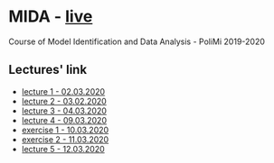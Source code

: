# MIDA - [live](https://tiny.cc/l7apkz?t=1584299652041&polij_step=0&__pj0=0&__pj1=012d878e8780deef6fa9ea731a469e03)
Course of Model Identification and Data Analysis - PoliMi 2019-2020

## Lectures' link
- [lecture 1 - 02.03.2020](https://teams.microsoft.com/l/meetup-join/19%3ameeting_NTJjZjFhNTYtNmIzYS00N2UyLTljMmUtOTZlMDYxMGYyYzE1%40thread.v2/0?context=%7b%22Tid%22%3a%220a17712b-6df3-425d-808e-309df28a5eeb%22%2c%22Oid%22%3a%2251131531-5bc8-4e1d-8b64-08c9e611bba8%22%2c%22IsBroadcastMeeting%22%3atrue%7d)
- [lecture 2 - 03.02.2020](https://teams.microsoft.com/l/meetup-join/19%3ameeting_ZjEyNWY5M2YtYjAyYS00ZmY5LWJlZWMtNDEzY2MwMDBmZmM3%40thread.v2/0?context=%7b%22Tid%22%3a%220a17712b-6df3-425d-808e-309df28a5eeb%22%2c%22Oid%22%3a%2251131531-5bc8-4e1d-8b64-08c9e611bba8%22%2c%22IsBroadcastMeeting%22%3atrue%7d)
- [lecture 3 - 04.03.2020](https://teams.microsoft.com/l/meetup-join/19%3ameeting_M2M5YmY1ZjktYzgyZS00N2VhLWIzYWQtNGJkMGFmODA0ZmI4%40thread.v2/0?context=%7b%22Tid%22%3a%220a17712b-6df3-425d-808e-309df28a5eeb%22%2c%22Oid%22%3a%2251131531-5bc8-4e1d-8b64-08c9e611bba8%22%2c%22IsBroadcastMeeting%22%3atrue%7d)
- [lecture 4 - 09.03.2020](https://teams.microsoft.com/l/meetup-join/19%3ameeting_M2JkNDRjZjktMTk5ZS00NGY4LThmMGUtZGExMDgxMzU4OTUz%40thread.v2/0?context=%7b%22Tid%22%3a%220a17712b-6df3-425d-808e-309df28a5eeb%22%2c%22Oid%22%3a%2251131531-5bc8-4e1d-8b64-08c9e611bba8%22%2c%22IsBroadcastMeeting%22%3atrue%7d)
- [exercise 1 - 10.03.2020](https://teams.microsoft.com/l/meetup-join/19%3ameeting_ZDAyZDZlNjgtNzg3Ni00ZWFjLTlmNjYtOWU5NTk3ODkwODdl%40thread.v2/0?context=%7b%22Tid%22%3a%220a17712b-6df3-425d-808e-309df28a5eeb%22%2c%22Oid%22%3a%2251131531-5bc8-4e1d-8b64-08c9e611bba8%22%2c%22IsBroadcastMeeting%22%3atrue%7d)
- [exercise 2 - 11.03.2020](https://teams.microsoft.com/l/meetup-join/19%3ameeting_MzZjODZiMDQtZDc1Ni00NmE0LWE3NmQtNjA2NDZkMTNmOTI2%40thread.v2/0?context=%7b%22Tid%22%3a%220a17712b-6df3-425d-808e-309df28a5eeb%22%2c%22Oid%22%3a%2251131531-5bc8-4e1d-8b64-08c9e611bba8%22%2c%22IsBroadcastMeeting%22%3atrue%7d)
- [lecture 5 - 12.03.2020]()
